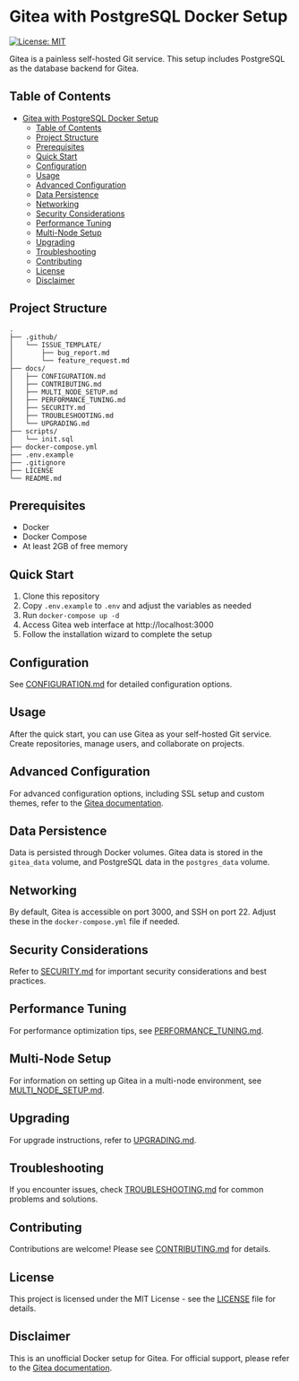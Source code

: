 # Gitea with PostgreSQL Docker Setup

[![License: MIT](https://img.shields.io/badge/License-MIT-yellow.svg)](https://opensource.org/licenses/MIT)

Gitea is a painless self-hosted Git service. This setup includes PostgreSQL as the database backend for Gitea.

## Table of Contents

- [Gitea with PostgreSQL Docker Setup](#gitea-with-postgresql-docker-setup)
  - [Table of Contents](#table-of-contents)
  - [Project Structure](#project-structure)
  - [Prerequisites](#prerequisites)
  - [Quick Start](#quick-start)
  - [Configuration](#configuration)
  - [Usage](#usage)
  - [Advanced Configuration](#advanced-configuration)
  - [Data Persistence](#data-persistence)
  - [Networking](#networking)
  - [Security Considerations](#security-considerations)
  - [Performance Tuning](#performance-tuning)
  - [Multi-Node Setup](#multi-node-setup)
  - [Upgrading](#upgrading)
  - [Troubleshooting](#troubleshooting)
  - [Contributing](#contributing)
  - [License](#license)
  - [Disclaimer](#disclaimer)

## Project Structure

```
.
├── .github/
│   └── ISSUE_TEMPLATE/
│       ├── bug_report.md
│       └── feature_request.md
├── docs/
│   ├── CONFIGURATION.md
│   ├── CONTRIBUTING.md
│   ├── MULTI_NODE_SETUP.md
│   ├── PERFORMANCE_TUNING.md
│   ├── SECURITY.md
│   ├── TROUBLESHOOTING.md
│   └── UPGRADING.md
├── scripts/
│   └── init.sql
├── docker-compose.yml
├── .env.example
├── .gitignore
├── LICENSE
└── README.md
```

## Prerequisites

- Docker
- Docker Compose
- At least 2GB of free memory

## Quick Start

1. Clone this repository
2. Copy `.env.example` to `.env` and adjust the variables as needed
3. Run `docker-compose up -d`
4. Access Gitea web interface at http://localhost:3000
5. Follow the installation wizard to complete the setup

## Configuration

See [CONFIGURATION.md](docs/CONFIGURATION.md) for detailed configuration options.

## Usage

After the quick start, you can use Gitea as your self-hosted Git service. Create repositories, manage users, and collaborate on projects.

## Advanced Configuration

For advanced configuration options, including SSL setup and custom themes, refer to the [Gitea documentation](https://docs.gitea.io/).

## Data Persistence

Data is persisted through Docker volumes. Gitea data is stored in the `gitea_data` volume, and PostgreSQL data in the `postgres_data` volume.

## Networking

By default, Gitea is accessible on port 3000, and SSH on port 22. Adjust these in the `docker-compose.yml` file if needed.

## Security Considerations

Refer to [SECURITY.md](docs/SECURITY.md) for important security considerations and best practices.

## Performance Tuning

For performance optimization tips, see [PERFORMANCE_TUNING.md](docs/PERFORMANCE_TUNING.md).

## Multi-Node Setup

For information on setting up Gitea in a multi-node environment, see [MULTI_NODE_SETUP.md](docs/MULTI_NODE_SETUP.md).

## Upgrading

For upgrade instructions, refer to [UPGRADING.md](docs/UPGRADING.md).

## Troubleshooting

If you encounter issues, check [TROUBLESHOOTING.md](docs/TROUBLESHOOTING.md) for common problems and solutions.

## Contributing

Contributions are welcome! Please see [CONTRIBUTING.md](docs/CONTRIBUTING.md) for details.

## License

This project is licensed under the MIT License - see the [LICENSE](LICENSE) file for details.

## Disclaimer

This is an unofficial Docker setup for Gitea. For official support, please refer to the [Gitea documentation](https://docs.gitea.io/).
